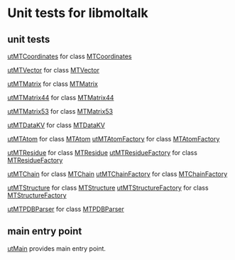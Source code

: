 # Unit tests for libmoltalk

## unit tests

[utMTCoordinates](utMTCoordinates.cpp.md) for class [MTCoordinates](../MTCoordinates.hpp.md)

[utMTVector](utMTVector.cpp.md) for class [MTVector](../MTVector.hpp.md)

[utMTMatrix](utMTMatrix.cpp.md) for class [MTMatrix](../MTMatrix.hpp.md)

[utMTMatrix44](utMTMatrix44.cpp.md) for class [MTMatrix44](../MTMatrix44.hpp.md)

[utMTMatrix53](utMTMatrix53.cpp.md) for class [MTMatrix53](../MTMatrix53.hpp.md)

[utMTDataKV](utMTDataKV.cpp.md) for class [MTDataKV](../MTDataKV.hpp.md)

[utMTAtom](utMTAtom.cpp.md) for class [MTAtom](../MTAtom.hpp.md)
[utMTAtomFactory](utMTAtomFactory.cpp.md) for class [MTAtomFactory](../MTAtomFactory.hpp.md)

[utMTResidue](utMTResidue.cpp.md) for class [MTResidue](../MTResidue.hpp.md)
[utMTResidueFactory](utMTResidueFactory.cpp.md) for class [MTResidueFactory](../MTResidueFactory.hpp.md)

[utMTChain](utMTChain.cpp.md) for class [MTChain](../MTChain.hpp.md)
[utMTChainFactory](utMTChainFactory.cpp.md) for class [MTChainFactory](../MTChainFactory.hpp.md)

[utMTStructure](utMTStructure.cpp.md) for class [MTStructure](../MTStructure.hpp.md)
[utMTStructureFactory](utMTStructureFactory.cpp.md) for class [MTStructureFactory](../MTStructureFactory.hpp.md)

[utMTPDBParser](utMTPDBParser.cpp.md) for class [MTPDBParser](../MTPDBParser.hpp.md)


## main entry point

[utMain](utMain.cpp.md) provides main entry point.
